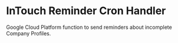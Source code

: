 # InTouch Reminder Cron Handler

Google Cloud Platform function to send reminders about incomplete Company Profiles.
